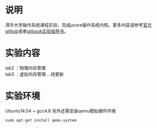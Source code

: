 # 说明
清华大学操作系统课程实验，完成$\mu$core操作系统内核。更多内容请参考[官方github](https://github.com/chyyuu/os_kernel_lab/tree/master)或者[gitbook实验指导书](https://chyyuu.gitbooks.io/ucore_os_docs/content/)。
# 实验内容
lab2 ：物理内存管理  
lab3 ：虚拟内存管理
...待更新
# 实验环境
Ubuntu14.04 + gcc4.8
另外还需安装qemu模拟硬件环境
```
sudo apt-get install qemu-system
```
